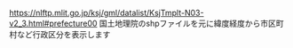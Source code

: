 https://nlftp.mlit.go.jp/ksj/gml/datalist/KsjTmplt-N03-v2_3.html#prefecture00
国土地理院のshpファイルを元に緯度経度から市区町村など行政区分を表示します
